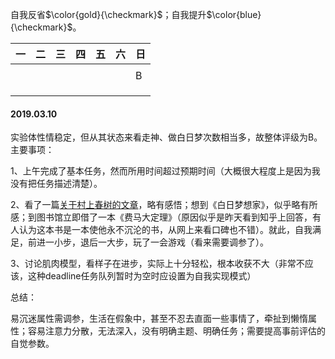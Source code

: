 自我反省$\color{gold}{\checkmark}$；自我提升$\color{blue}{\checkmark}$。

| 一   | 二   | 三   | 四   | 五   | 六   | 日   |
| ---- | ---- | ---- | ---- | ---- | ---- | ---- |
|      |      |      |      |      |      |      |
|      |      |      |      |      |      | B    |
|      |      |      |      |      |      |      |
|      |      |      |      |      |      |      |
|      |      |      |      |      |      |      |



#### 2019.03.10

实验体性情稳定，但从其状态来看走神、做白日梦次数相当多，故整体评级为B。主要事项：

1、上午完成了基本任务，然而所用时间超过预期时间（大概很大程度上是因为我没有把任务描述清楚）。

2、看了一篇[关于村上春树的文章](https://xw.qq.com/amphtml/20190308A1JBDX00)，略有感悟；想到《白日梦想家》，似乎略有所感；到图书馆立即借了一本《费马大定理》（原因似乎是昨天看到知乎上回答，有人认为这本书是一本使他永不沉沦的书，从网上来看口碑也不错）。就此，自我满足，前进一小步，退后一大步，玩了一会游戏（看来需要调参了）。

3、讨论肌肉模型，看样子在进步，实际上十分轻松，根本收获不大（非常不应该，这种deadline任务队列暂时为空时应设置为自我实现模式）

总结：

易沉迷属性需调参，生活在假象中，甚至不忍去直面一些事情了，牵扯到懒惰属性；容易注意力分散，无法深入，没有明确主题、明确任务；需要提高事前评估的自觉参数。